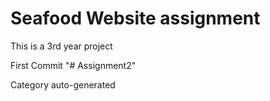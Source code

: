 # Seafood Website assignment
This is a 3rd year project 

First Commit
"# Assignment2" 

Category auto-generated